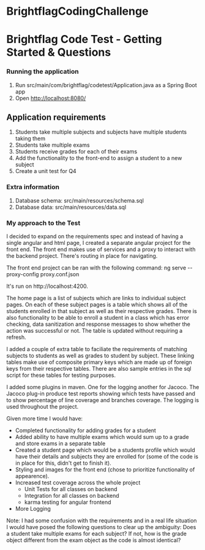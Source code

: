 # BrightflagCodingChallenge

# Brightflag Code Test - Getting Started & Questions

### Running the application
1. Run src/main/com/brightflag/codetest/Application.java as a Spring Boot app
2. Open [http://localhost:8080/](http://localhost:8080/)

## Application requirements
1. Students take multiple subjects and subjects have multiple students taking them
2. Students take multiple exams
3. Students receive grades for each of their exams
4. Add the functionality to the front-end to assign a student to a new subject
5. Create a unit test for Q4

### Extra information
1. Database schema: src/main/resources/schema.sql
2. Database data: src/main/resources/data.sql


### My approach to the Test
I decided to expand on the requirements spec and instead of having a single angular and html page, I created a separate angular project for the front end. The front end makes use of services and a proxy to interact with the backend project. There's routing in place for navigating.

The front end project can be ran with the following command:
ng serve --proxy-config proxy.conf.json

It's run on http://localhost:4200. 

The home page is a list of subjects which are links to individual subject pages. On each of these subject pages is a table which shows all of the students enrolled in that subject as well as their respective grades. There is also functionality to be able to enroll a student in a class which has error checking, data sanitization and response messages to show whether the action was successful or not. The table is updated without requiring a refresh.

I added a couple of extra table to faciliate the requirements of matching subjects to students as well as grades to student by subject. These linking tables make use of composite primary keys which are made up of foreign keys from their respective tables. There are also sample entries in the sql script for these tables for testing purposes.

I added some plugins in maven. One for the logging another for Jacoco. The Jacoco plug-in produce test reports showing which tests have passed and to show percentage of line coverage and branches coverage. The logging is used throughout the project.

Given more time I would have:
- Completed functionality for adding grades for a student
- Added ability to have multiple exams which would sum up to a grade and store exams in a separate table
- Created a student page which would be a students profile which would have their details and subjects they are enrolled for (some of the code is in place for this, didn't get to finish it).
- Styling and images for the front end (chose to prioritize functionality of appearence).
- Increased test coverage across the whole project
	- Unit Tests for all classes on backend
	- Integration for all classes on backend
	- karma testing for angular frontend
- More Logging

Note:
I had some confusion with the requirements and in a real life situation I would have posed the following questions to clear up the ambiguity:
Does a student take multiple exams for each subject? If not, how is the grade  object different from the exam object as the code is almost identical?

